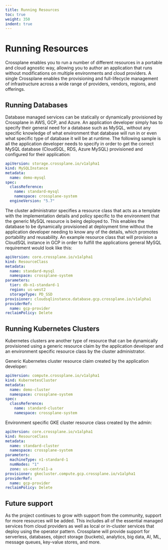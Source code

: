 ```yaml
---
title: Running Resources
toc: true
weight: 350
indent: true
---
```

# Running Resources

Crossplane enables you to run a number of different resources in a portable and cloud agnostic way, allowing you to author an application that runs without modifications on multiple environments and cloud providers.
A single Crossplane enables the provisioning and full-lifecycle management of infrastructure across a wide range of providers, vendors, regions, and offerings.

## Running Databases

Database managed services can be statically or dynamically provisioned by Crossplane in AWS, GCP, and Azure.
An application developer simply has to specify their general need for a database such as MySQL, without any specific knowledge of what environment that database will run in or even what specific type of database it will be at runtime.
The following sample is all the application developer needs to specify in order to get the correct MySQL database (CloudSQL, RDS, Azure MySQL) provisioned and configured for their application:

```yaml
apiVersion: storage.crossplane.io/v1alpha1
kind: MySQLInstance
metadata:
  name: demo-mysql
spec:
  classReference:
    name: standard-mysql
    namespace: crossplane-system
  engineVersion: "5.7"
```

The cluster administrator specifies a resource class that acts as a template with the implementation details and policy specific to the environment that the generic MySQL resource is being deployed to.
This enables the database to be dynamically provisioned at deployment time without the application developer needing to know any of the details, which promotes portability and reusability.
An example resource class that will provision a CloudSQL instance in GCP in order to fulfill the applications general MySQL requirement would look like this:

```yaml
apiVersion: core.crossplane.io/v1alpha1
kind: ResourceClass
metadata:
  name: standard-mysql
  namespace: crossplane-system
parameters:
  tier: db-n1-standard-1
  region: us-west2
  storageType: PD_SSD
provisioner: cloudsqlinstance.database.gcp.crossplane.io/v1alpha1
providerRef:
  name: gcp-provider
reclaimPolicy: Delete
```

## Running Kubernetes Clusters

Kubernetes clusters are another type of resource that can be dynamically provisioned using a generic resource claim by the application developer and an environment specific resource class by the cluster administrator.

Generic Kubernetes cluster resource claim created by the application developer:

```yaml
apiVersion: compute.crossplane.io/v1alpha1
kind: KubernetesCluster
metadata:
  name: demo-cluster
  namespace: crossplane-system
spec:
  classReference:
    name: standard-cluster
    namespace: crossplane-system
```

Environment specific GKE cluster resource class created by the admin:

```yaml
apiVersion: core.crossplane.io/v1alpha1
kind: ResourceClass
metadata:
  name: standard-cluster
  namespace: crossplane-system
parameters:
  machineType: n1-standard-1
  numNodes: "1"
  zone: us-central1-a
provisioner: gkecluster.compute.gcp.crossplane.io/v1alpha1
providerRef:
  name: gcp-provider
reclaimPolicy: Delete
```

## Future support

As the project continues to grow with support from the community, support for more resources will be added.
This includes all of the essential managed services from cloud providers as well as local or in-cluster services that deploy using the operator pattern.
Crossplane will provide support for serverless, databases, object storage (buckets), analytics, big data, AI, ML, message queues, key-value stores, and more.
